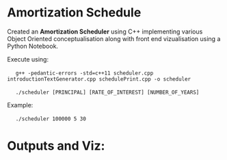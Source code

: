 # Amortization Schedule

Created an **Amortization Scheduler** using C++ implementing various Object Oriented conceptualisation along with front end vizualisation using a Python Notebook.

Execute using:

&nbsp;&nbsp;&nbsp;&nbsp;&nbsp;`g++ -pedantic-errors -std=c++11 scheduler.cpp introductionTextGenerator.cpp schedulePrint.cpp -o scheduler`

&nbsp;&nbsp;&nbsp;&nbsp;&nbsp;`./scheduler [PRINCIPAL] [RATE_OF_INTEREST] [NUMBER_OF_YEARS]`

Example:

&nbsp;&nbsp;&nbsp;&nbsp;&nbsp;`./scheduler 100000 5 30`


# Outputs and Viz:

